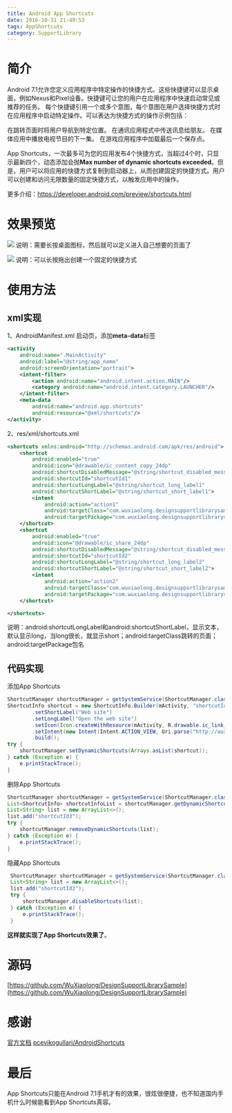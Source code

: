 ```yaml
---
title: Android App Shortcuts
date: 2016-10-31 21:49:53
tags: AppShortcuts
category: SupportLibrary
---
```

# 简介
Android 7.1允许您定义应用程序中特定操作的快捷方式。这些快捷键可以显示桌面，例如Nexus和Pixel设备。快捷键可让您的用户在应用程序中快速启动常见或推荐的任务。
每个快捷键引用一个或多个意图，每个意图在用户选择快捷方式时在应用程序中启动特定操作。可以表达为快捷方式的操作示例包括：
<!--more-->
在跳转页面时将用户导航到特定位置。
在通讯应用程式中传送讯息给朋友。
在媒体应用中播放电视节目的下一集。
在游戏应用程序中加载最后一个保存点。

App Shortcuts，一次最多可为您的应用发布4个快捷方式，当超过4个时，只显示最新四个，动态添加会抛**Max number of dynamic shortcuts exceeded**。但是，用户可以将应用的快捷方式复制到启动器上，从而创建固定的快捷方式。用户可以创建和访问无限数量的固定快捷方式，以触发应用中的操作。

更多介绍：https://developer.android.com/preview/shortcuts.html

# 效果预览
![](http://7q5c2h.com1.z0.glb.clouddn.com/AppShortcuts1.gif?watermark/2/text/5ZC05bCP6b6Z5ZCM5a24/font/5qW35L2T/fontsize/500/fill/I0VGRUZFRg==/dissolve/100/gravity/SouthEast/dx/10/dy/10)
说明：需要长按桌面图标，然后就可以定义进入自己想要的页面了

![](http://7q5c2h.com1.z0.glb.clouddn.com/AppShortcuts2.gif?watermark/2/text/5ZC05bCP6b6Z5ZCM5a24/font/5qW35L2T/fontsize/500/fill/I0VGRUZFRg==/dissolve/100/gravity/SouthEast/dx/10/dy/10)
说明：可以长按拖出创建一个固定的快捷方式

# 使用方法
## xml实现
1、AndroidManifest.xml
启动页，添加**meta-data**标签
```xml
<activity
    android:name=".MainActivity"
    android:label="@string/app_name"
    android:screenOrientation="portrait">
    <intent-filter>
        <action android:name="android.intent.action.MAIN"/>
        <category android:name="android.intent.category.LAUNCHER"/>
    </intent-filter>
    <meta-data
        android:name="android.app.shortcuts"
        android:resource="@xml/shortcuts"/>
</activity>
```
2、res/xml/shortcuts.xml
```xml
<shortcuts xmlns:android="http://schemas.android.com/apk/res/android">
    <shortcut
        android:enabled="true"
        android:icon="@drawable/ic_content_copy_24dp"
        android:shortcutDisabledMessage="@string/shortcut_disabled_message1"
        android:shortcutId="shortcutId1"
        android:shortcutLongLabel="@string/shortcut_long_label1"
        android:shortcutShortLabel="@string/shortcut_short_label1">
        <intent
            android:action="action1"
            android:targetClass="com.wuxiaolong.designsupportlibrarysample.AppShortcutsActivity"
            android:targetPackage="com.wuxiaolong.designsupportlibrarysample"/>
    </shortcut>
    <shortcut
        android:enabled="true"
        android:icon="@drawable/ic_share_24dp"
        android:shortcutDisabledMessage="@string/shortcut_disabled_message1"
        android:shortcutId="shortcutId2"
        android:shortcutLongLabel="@string/shortcut_long_label2"
        android:shortcutShortLabel="@string/shortcut_short_label2">
        <intent
            android:action="action2"
            android:targetClass="com.wuxiaolong.designsupportlibrarysample.BottomNavigationActivity"
            android:targetPackage="com.wuxiaolong.designsupportlibrarysample"/>
    </shortcut>

</shortcuts>
```
说明：android:shortcutLongLabel和android:shortcutShortLabel，显示文本，默认显示long，当long很长，就显示short；android:targetClass跳转的页面；android:targetPackage包名

## 代码实现
添加App Shortcuts
```java
ShortcutManager shortcutManager = getSystemService(ShortcutManager.class);
ShortcutInfo shortcut = new ShortcutInfo.Builder(mActivity, "shortcutId3")
        .setShortLabel("Web site")
        .setLongLabel("Open the web site")
        .setIcon(Icon.createWithResource(mActivity, R.drawable.ic_link_24dp))
        .setIntent(new Intent(Intent.ACTION_VIEW, Uri.parse("http://wuxiaolong.me/")))
        .build();
try {
    shortcutManager.setDynamicShortcuts(Arrays.asList(shortcut));
} catch (Exception e) {
    e.printStackTrace();
}
```

删除App Shortcuts
```java
ShortcutManager shortcutManager = getSystemService(ShortcutManager.class);
List<ShortcutInfo> shortcutInfoList = shortcutManager.getDynamicShortcuts();//可以做个list管理App Shortcuts，这里略
List<String> list = new ArrayList<>();
list.add("shortcutId3");
try {
    shortcutManager.removeDynamicShortcuts(list);
} catch (Exception e) {
    e.printStackTrace();
}
```
隐藏App Shortcuts
```java
 ShortcutManager shortcutManager = getSystemService(ShortcutManager.class);
 List<String> list = new ArrayList<>();
 list.add("shortcutId3");
 try {
     shortcutManager.disableShortcuts(list);
 } catch (Exception e) {
     e.printStackTrace();
 }
```
**这样就实现了App Shortcuts效果了**。

# 源码
[https://github.com/WuXiaolong/DesignSupportLibrarySample](https://github.com/WuXiaolong/DesignSupportLibrarySample)

# 感谢
[官方文档](https://developer.android.com/preview/shortcuts.html)
[pcevikogullari/AndroidShortcuts](https://github.com/pcevikogullari/AndroidShortcuts)

# 最后
App Shortcuts只能在Android 7.1手机才有的效果，很炫很便捷，也不知道国内手机什么时候能看到App Shortcuts真容。